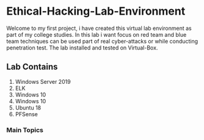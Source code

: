 # Ethical-Hacking-Lab-Environment
Welcome to my first project, i have created this virtual lab environment as part of my college studies.
In this lab i want focus on red team and blue team techniques can be used part of real cyber-attacks or while conducting penetration test.
The lab installed and tested on Virtual-Box.

## Lab Contains

1. Windows Server 2019
2. ELK
3. Windows 10
4. Windows 10
5. Ubuntu 18
6. PFSense

### Main Topics





